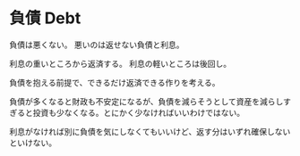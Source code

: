 # 負債 Debt

負債は悪くない。
悪いのは返せない負債と利息。

利息の重いところから返済する。
利息の軽いところは後回し。

負債を抱える前提で、できるだけ返済できる作りを考える。

負債が多くなると財政も不安定になるが、負債を減らそうとして資産を減らしすぎると投資も少なくなる。とにかく少なければいいわけではない。

利息がなければ別に負債を気にしなくてもいいけど、返す分はいずれ確保しないといけない。
